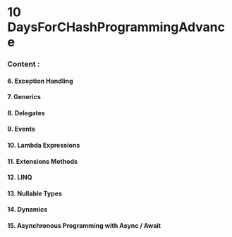 # 10 DaysForCHashProgrammingAdvance


### Content :
#### 6. Exception Handling
#### 7. Generics
#### 8. Delegates
#### 9. Events
#### 10. Lambda Expressions
#### 11. Extensions Methods
#### 12. LINQ
#### 13. Nullable Types
#### 14. Dynamics
#### 15. Asynchronous Programming with Async / Await
